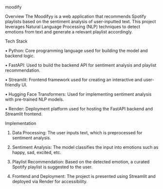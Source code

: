 moodify

Overview
The Moodifyy is a web application that recommends Spotify playlists based on the sentiment analysis of user-inputted text. This project leverages Natural Language Processing (NLP) techniques to detect emotions from text and generate a relevant playlist accordingly.

Tech Stack

•	Python: Core programming language used for building the model and backend logic.

•	FastAPI: Used to build the backend API for sentiment analysis and playlist recommendation.

•	Streamlit: Frontend framework used for creating an interactive and user-friendly UI.

•	Hugging Face Transformers: Used for implementing sentiment analysis with pre-trained NLP models.

•	Render: Deployment platform used for hosting the FastAPI backend and Streamlit frontend.

Implementation

1.	Data Processing: The user inputs text, which is preprocessed for sentiment analysis.
	
2.	Sentiment Analysis: The model classifies the input into emotions such as happy, sad, excited, etc.
	
3.	Playlist Recommendation: Based on the detected emotion, a curated Spotify playlist is suggested to the user.
	
4.	Frontend and Deployment: The project is presented using Streamlit and deployed via Render for accessibility.

